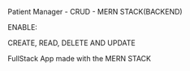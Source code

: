 Patient Manager - CRUD -  MERN STACK(BACKEND)

ENABLE:

CREATE, READ, DELETE AND UPDATE


FullStack App made with the MERN STACK